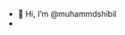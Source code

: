 - 👋 Hi, I’m @muhammdshibil
- 

<!---
muhammdshibil/muhammdshibil is a ✨ special ✨ repository because its `README.md` (this file) appears on your GitHub profile.
You can click the Preview link to take a look at your changes.
--->
